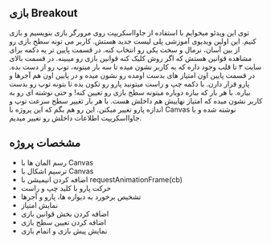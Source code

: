 ## بازی Breakout

توی این ویدئو میخوایم با استفاده از جاوااسکریپت روی مرورگر بازی بنویسیم و بازی کنیم.
این اولین ویدیوی آموزشی پلی لیست جدید هستش.
کاربر می تونه سطح بازی رو از بین آسان، نرمال و سخت یکی رو انتخاب کنه.
در قسمت پایین تر یه دکمه برای مشاهده قوانین هستش که اگر روش کلیک کنه قوانین بازی رو میبینه.
در قسمت بالای سایت ۳ تا قلب وجود داره که به کاربر نشون میده تا سه بار میتونه، توپ رو از دست بده.
در قسمت پایین اون امتیاز های بدست اومده رو نشون میده و در پایین اون هم آجرها و پارو قرار دارن.
با دکمه چپ و راست میتونید پارو رو تکون بده تا بتونه توپ رو بدست بیاره.
با هر بار که ببازه دوباره میتونه سطح بازی رو تعیین کنه! و حتی نوشته ای رو به کاربر نشون میده که امتیاز نهاییش هم داخلش هست.
با هر بار تغییر سطح سرعت توپ و اندازه پارو تغییر میکنن.
این رو هم بگم که این پروژه با Canvas نوشته شده و با جاوااسکریپت اطلاعات داخلش رو تغییر میدیم.

## مشخصات پروژه

- رسم المان ها با Canvas
- ترسیم اشکال با Canvas
- اضافه کردن انیمیشن با requestAnimationFrame(cb)
- حرکت پارو با کلید چپ و راست
- تشخیص برخورد به دیواره ها، پارو و آجرها
- نمایش امتیاز
- اضافه کردن بخش قوانین بازی
- اضافه کردن تعیین سطح بازی
- نمایش پیش بازی و اتمام بازی

